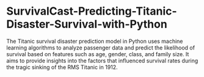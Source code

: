 # SurvivalCast-Predicting-Titanic-Disaster-Survival-with-Python
The Titanic survival disaster prediction model in Python uses machine learning algorithms to analyze passenger data and predict the likelihood of survival based on features such as age, gender, class, and family size. It aims to provide insights into the factors that influenced survival rates during the tragic sinking of the RMS Titanic in 1912.
